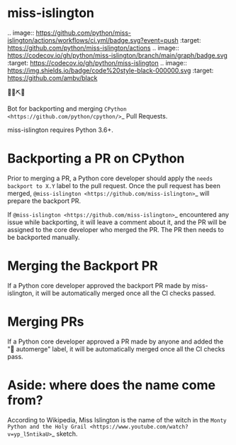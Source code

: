 miss-islington
==============

.. image:: https://github.com/python/miss-islington/actions/workflows/ci.yml/badge.svg?event=push
    :target: https://github.com/python/miss-islington/actions
.. image:: https://codecov.io/gh/python/miss-islington/branch/main/graph/badge.svg
    :target: https://codecov.io/gh/python/miss-islington
.. image:: https://img.shields.io/badge/code%20style-black-000000.svg
    :target: https://github.com/ambv/black

🐍🍒⛏🤖

Bot for backporting and merging `CPython <https://github.com/python/cpython/>`_ Pull Requests.

miss-islington requires Python 3.6+.

Backporting a PR on CPython
===========================

Prior to merging a PR, a Python core developer should apply the
``needs backport to X.Y`` label to the pull request.
Once the pull request has been merged, `@miss-islington <https://github.com/miss-islington>`_
will prepare the backport PR.

If `@miss-islington <https://github.com/miss-islington>`_ encountered any issue while backporting,
it will leave a comment about it, and the PR will be assigned to the core developer
who merged the PR. The PR then needs to be backported manually.


Merging the Backport PR
=======================

If a Python core developer approved the backport PR made by miss-islington, it will be
automatically merged once all the CI checks passed.


Merging PRs
===========

If a Python core developer approved a PR made by anyone and added the "🤖 automerge" label,
it will be automatically merged once all the CI checks pass.


**Aside**: where does the name come from?
=========================================

According to Wikipedia, Miss Islington is the name of the witch in the
`Monty Python and the Holy Grail <https://www.youtube.com/watch?v=yp_l5ntikaU>`_
sketch.

